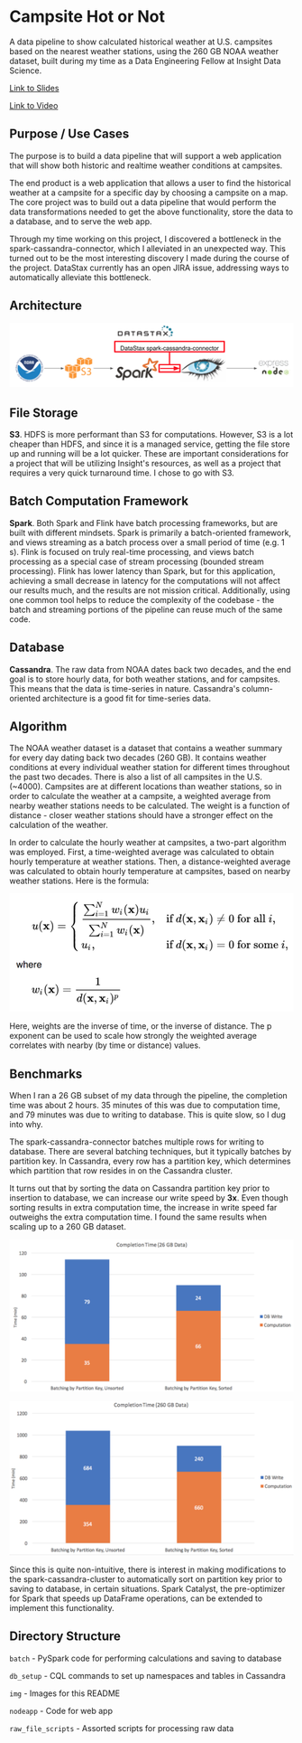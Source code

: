 # Campsite Hot or Not
A data pipeline to show calculated historical weather at U.S. campsites based on the nearest weather stations, using the 260 GB NOAA weather dataset, built during my time as a Data Engineering Fellow at Insight Data Science.

[Link to Slides](https://docs.google.com/presentation/d/1gGlgV1YE199ZMC27SL9aNVAoPzZZmusbKoBV8IPybpw/edit?usp=sharing)

[Link to Video](https://youtu.be/iovTOQ-mwmI)

## Purpose / Use Cases
The purpose is to build a data pipeline that will support a web application that will show both historic and realtime weather conditions at campsites.

The end product is a web application that allows a user to find the historical weather at a campsite for a specific day by choosing a campsite on a map. The core project was to build out a data pipeline that would perform the data transformations needed to get the above functionality, store the data to a database, and to serve the web app.

Through my time working on this project, I discovered a bottleneck in the spark-cassandra-connector, which I alleviated in an unexpected way. This turned out to be the most interesting discovery I made during the course of the project. DataStax currently has an open JIRA issue, addressing ways to automatically alleviate this bottleneck.

## Architecture

![Architecture](https://raw.githubusercontent.com/CCInCharge/campsite-hot-or-not/master/img/pipeline.png "Architecture")

## File Storage
**S3**. HDFS is more performant than S3 for computations. However, S3 is a lot cheaper than HDFS, and since it is a managed service, getting the file store up and running will be a lot quicker. These are important considerations for a project that will be utilizing Insight's resources, as well as a project that requires a very quick turnaround time. I chose to go with S3.

## Batch Computation Framework
**Spark**. Both Spark and Flink have batch processing frameworks, but are built with different mindsets. Spark is primarily a batch-oriented framework, and views streaming as a batch process over a small period of time (e.g. 1 s). Flink is focused on truly real-time processing, and views batch processing as a special case of stream processing (bounded stream processing). Flink has lower latency than Spark, but for this application, achieving a small decrease in latency for the computations will not affect our results much, and the results are not mission critical. Additionally, using one common tool helps to reduce the complexity of the codebase - the batch and streaming portions of the pipeline can reuse much of the same code.

## Database
**Cassandra**. The raw data from NOAA dates back two decades, and the end goal is to store hourly data, for both weather stations, and for campsites. This means that the data is time-series in nature. Cassandra's column-oriented architecture is a good fit for time-series data.

## Algorithm
The NOAA weather dataset is a dataset that contains a weather summary for every day dating back two decades (260 GB). It contains weather conditions at every individual weather station for different times throughout the past two decades. There is also a list of all campsites in the U.S. (~4000). Campsites are at different locations than weather stations, so in order to calculate the weather at a campsite, a weighted average from nearby weather stations needs to be calculated. The weight is a function of distance - closer weather stations should have a stronger effect on the calculation of the weather.

In order to calculate the hourly weather at campsites, a two-part algorithm was employed. First, a time-weighted average was calculated to obtain hourly temperature at weather stations. Then, a distance-weighted average was calculated to obtain hourly temperature at campsites, based on nearby weather stations. Here is the formula:

![Weighted Average Formula](https://raw.githubusercontent.com/CCInCharge/campsite-hot-or-not/master/img/formula.png "Weighted Average Formula")

Here, weights are the inverse of time, or the inverse of distance. The p exponent can be used to scale how strongly the weighted average correlates with nearby (by time or distance) values.

## Benchmarks

When I ran a 26 GB subset of my data through the pipeline, the completion time was about 2 hours. 35 minutes of this was due to computation time, and 79 minutes was due to writing to database. This is quite slow, so I dug into why.

The spark-cassandra-connector batches multiple rows for writing to database. There are several batching techniques, but it typically batches by partition key. In Cassandra, every row has a partition key, which determines which partition that row resides in on the Cassandra cluster.

It turns out that by sorting the data on Cassandra partition key prior to insertion to database, we can increase our write speed by **3x**. Even though sorting results in extra computation time, the increase in write speed far outweighs the extra computation time. I found the same results when scaling up to a 260 GB dataset.

![Runtime](https://raw.githubusercontent.com/CCInCharge/campsite-hot-or-not/master/img/runtime.png "Runtime")

![Runtime on 260 GB](https://raw.githubusercontent.com/CCInCharge/campsite-hot-or-not/master/img/bigruntime.png "Runtime on 260 GB")

Since this is quite non-intuitive, there is interest in making modifications to the spark-cassandra-cluster to automatically sort on partition key prior to saving to database, in certain situations. Spark Catalyst, the pre-optimizer for Spark that speeds up DataFrame operations, can be extended to implement this functionality.

## Directory Structure
`batch` - PySpark code for performing calculations and saving to database

`db_setup` - CQL commands to set up namespaces and tables in Cassandra

`img` - Images for this README

`nodeapp` - Code for web app

`raw_file_scripts` - Assorted scripts for processing raw data
